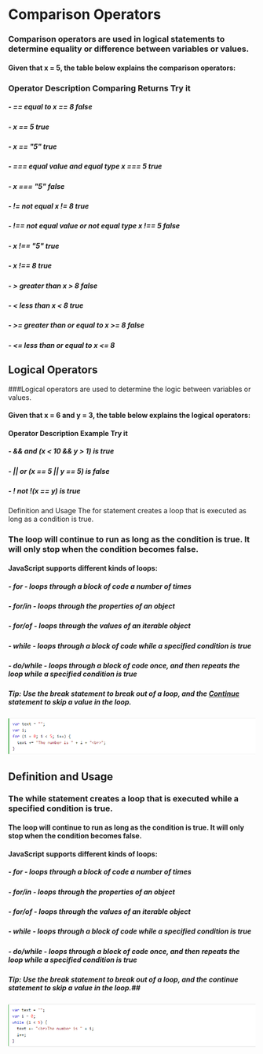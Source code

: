# Comparison Operators

### Comparison operators are used in logical statements to determine equality or difference between variables or values.

#### Given that x = 5, the table below explains the comparison operators:

### Operator	Description	  Comparing	 Returns	Try it

##### - ==	equal to	x == 8	false	
##### - x == 5	true	
##### - x == "5"	true	
##### - ===	equal value and equal type	x === 5	true	
##### - x === "5"	false	
##### - !=	not equal	x != 8	true	
##### - !==	not equal value or not equal type	x !== 5	false	
##### - x !== "5"	true	
##### - x !== 8	true	
##### - >	greater than	x > 8	false	
##### - <	less than	x < 8	true	
##### - >=	greater than or equal to	x >= 8	false	
##### - <=	less than or equal to	x <= 8


## Logical Operators

###Logical operators are used to determine the logic between variables or values.

#### Given that x = 6 and y = 3, the table below explains the logical operators:

#### Operator	Description	Example	Try it

##### - &&	and	(x < 10 && y > 1) is true	
##### - ||	or	(x == 5 || y == 5) is false	
##### - !	not	!(x == y) is true

Definition and Usage
The for statement creates a loop that is executed as long as a condition is true.

### The loop will continue to run as long as the condition is true. It will only stop when the condition becomes false.

#### JavaScript supports different kinds of loops:

##### - for - loops through a block of code a number of times
##### - for/in - loops through the properties of an object
##### - for/of - loops through the values of an iterable object
##### - while - loops through a block of code while a specified condition is true
##### - do/while - loops through a block of code once, and then repeats the loop while a specified condition is true

##### Tip: Use the break statement to break out of a loop, and the [Continue](https://www.w3schools.com/jsref/jsref_continue.asp) statement to skip a value in the loop.

![for](for.PNG)

## Definition and Usage

### The while statement creates a loop that is executed while a specified condition is true.

#### The loop will continue to run as long as the condition is true. It will only stop when the condition becomes false.

#### JavaScript supports different kinds of loops:

##### - for - loops through a block of code a number of times
##### - for/in - loops through the properties of an object
##### - for/of - loops through the values of an iterable object
##### - while - loops through a block of code while a specified condition is true
##### - do/while - loops through a block of code once, and then repeats the loop while a specified condition is true



##### Tip: Use the break statement to break out of a loop, and the continue statement to skip a value in the loop.##

![while](while.PNG)